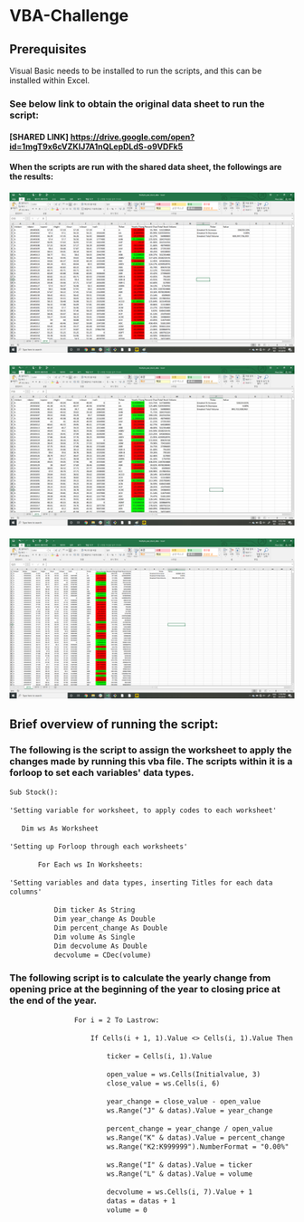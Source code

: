 # VBA-Challenge

## Prerequisites
Visual Basic needs to be installed to run the scripts, and this can be installed within Excel.

### See below link to obtain the original data sheet to run the script:
#### [SHARED LINK] https://drive.google.com/open?id=1mgT9x6cVZKlJ7A1nQLepDLdS-o9VDFk5

#### When the scripts are run with the shared data sheet, the followings are the results:

#### ![VBA Script Sheets 2014](/images/Multiple_year_stock_data_2014.jpg)

#### ![VBA Script Sheets 2015](/images/Multiple_year_stock_data_2015.jpg)

#### ![VBA Script Sheets 2016](/images/Multiple_year_stock_data_2016.png)

## Brief overview of running the script:
                        
### The following is the script to assign the worksheet to apply the changes made by running this vba file. The scripts within it is a forloop to set each variables' data types.

```
Sub Stock():

'Setting variable for worksheet, to apply codes to each worksheet'

   Dim ws As Worksheet      

'Setting up Forloop through each worksheets'
  
       For Each ws In Worksheets:

'Setting variables and data types, inserting Titles for each data columns'
                      
           Dim ticker As String
           Dim year_change As Double
           Dim percent_change As Double
           Dim volume As Single
           Dim decvolume As Double
           decvolume = CDec(volume)
```

### The following script is to calculate the yearly change from opening price at the beginning of the year to closing price at the end of the year.

```
                For i = 2 To Lastrow:
               
                    If Cells(i + 1, 1).Value <> Cells(i, 1).Value Then
                   
                        ticker = Cells(i, 1).Value
                        
                        open_value = ws.Cells(Initialvalue, 3)
                        close_value = ws.Cells(i, 6)
                   
                        year_change = close_value - open_value
                        ws.Range("J" & datas).Value = year_change
                        
                        percent_change = year_change / open_value
                        ws.Range("K" & datas).Value = percent_change
                        ws.Range("K2:K999999").NumberFormat = "0.00%"
                        
                        ws.Range("I" & datas).Value = ticker
                        ws.Range("L" & datas).Value = volume
                   
                        decvolume = ws.Cells(i, 7).Value + 1
                        datas = datas + 1
                        volume = 0
```

